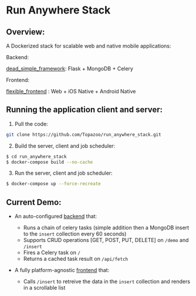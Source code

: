 # Run Anywhere Stack

## Overview:

A Dockerized stack for scalable web and native mobile applications:

Backend:

[dead_simple_framework](https://github.com/Topazoo/dead_simple_framework): Flask + MongoDB + Celery


Frontend:

[flexible_frontend](https://github.com/Topazoo/flutter_web_frontend) : Web + iOS Native + Android Native

## Running the application client and server:

1. Pull the code:

```sh
git clone https://github.com/Topazoo/run_anywhere_stack.git
```

2. Build the server, client and job scheduler:

```sh
$ cd run_anywhere_stack
$ docker-compose build --no-cache
```

3. Run the server, client and job scheduler:

```sh
$ docker-compose up --force-recreate
```

## Current Demo:

- An auto-configured [backend](https://github.com/Topazoo/web-stack/blob/master/server/app/server_demo.py) that:
  - Runs a chain of celery tasks (simple addition then a MongoDB insert to the `insert` collection every 60 seconds)
  - Supports CRUD operations [GET, POST, PUT, DELETE] on `/demo` and `/insert`
  - Fires a Celery task on `/`
  - Returns a cached task result on `/api/fetch`

- A fully platform-agnostic [frontend](https://github.com/Topazoo/flexible_frontend/blob/master/app/lib/main.dart) that:
  - Calls `/insert` to retreive the data in the `insert` collection and renders in a scrollable list
  